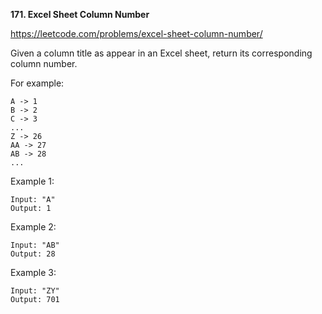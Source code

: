 **171. Excel Sheet Column Number**

https://leetcode.com/problems/excel-sheet-column-number/

Given a column title as appear in an Excel sheet, return its corresponding column number.

For example:

    A -> 1
    B -> 2
    C -> 3
    ...
    Z -> 26
    AA -> 27
    AB -> 28 
    ...
Example 1:

    Input: "A"
    Output: 1
Example 2:

    Input: "AB"
    Output: 28
Example 3:

    Input: "ZY"
    Output: 701
